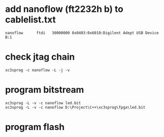 # add nanoflow (ft2232h b) to cablelist.txt
	nanoflow      ftdi   30000000 0x0403:0x6010:Digilent Adept USB Device B:1   

# check jtag chain
	xc3sprog -c nanoflow -L -j -v

# program bitstream
	xc3sprog -L -v -c nanoflow led.bit
	xc3sprog -L -v -c nanoflow D:\Project\C++\xc3sprog\fpga\led.bit
	
# program flash
	
